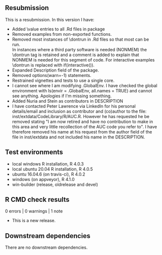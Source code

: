 ## Resubmission
This is a resubmission. In this version I have:

* Added \value entries to all .Rd files in package
* Removed examples from non-exported functions.
* Removed most instances of \dontrun in .Rd files so that most can be run.  
  In instances where a third party software is needed (NONMEM) the \dontrun tag 
  is retained and a comment is added to explain that NONMEM is needed for this 
  segment of code.  For interactive examples \dontrun is replaced with 
  if(interactive()).
* Expanded Description field of the package.
* Removed options(warn=-1) statements.
* Restrained vignettes and tests to use a single core.
* I cannot see where I am modifying .GlobalEnv. I have checked the global 
  environment with ls(envir = .GlobalEnv, all.names = TRUE) and cannot see
  anything. Apologies if I'm missing something.
* Added Nuria and Stein as contributors in DESCRIPTION
* I have contacted Peter Lawrence via LinkedIn for his personal details/email
  and inclusion as contributor and (co)author to the file: 
  inst/extdata/CodeLibrary/R/AUC.R. However he has requested he be removed 
  stating "I am now retired and have no contribution to make in this area and
  very little recollection of the AUC code you refer to". I have therefore
  removed his name at his request from the author field of the file in 
  inst/extdata and not included his name in the DESCRIPTION.
  

## Test environments
* local windows R installation, R 4.0.3
* local ubuntu 20.04 R installation, R 4.0.5
* ubuntu 16.04.6 (on travis-ci), R 4.0.2
* windows (on appveyor), R 4.1.0
* win-builder (release, oldrelease and devel)

## R CMD check results

0 errors | 0 warnings | 1 note

* This is a new release.

## Downstream dependencies

There are no downstream dependencies.

